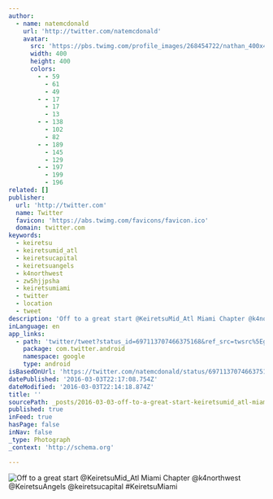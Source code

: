 ```yaml
---
author:
  - name: natemcdonald
    url: 'http://twitter.com/natemcdonald'
    avatar:
      src: 'https://pbs.twimg.com/profile_images/268454722/nathan_400x400.jpg'
      width: 400
      height: 400
      colors:
        - - 59
          - 61
          - 49
        - - 17
          - 17
          - 13
        - - 138
          - 102
          - 82
        - - 189
          - 145
          - 129
        - - 197
          - 199
          - 196
related: []
publisher:
  url: 'http://twitter.com'
  name: Twitter
  favicon: 'https://abs.twimg.com/favicons/favicon.ico'
  domain: twitter.com
keywords:
  - keiretsu
  - keiretsumid_atl
  - keiretsucapital
  - keiretsuangels
  - k4northwest
  - zw5hjjpsha
  - keiretsumiami
  - twitter
  - location
  - tweet
description: 'Off to a great start @KeiretsuMid_Atl Miami Chapter @k4northwest @KeiretsuAngels @keiretsucapital #KeiretsuMiami'
inLanguage: en
app_links:
  - path: 'twitter/tweet?status_id=697113707466375168&ref_src=twsrc%5Egoogle%7Ctwcamp%5Eandroidseo%7Ctwgr%5Estatus%7Ctwterm%5E697113707466375168'
    package: com.twitter.android
    namespace: google
    type: android
isBasedOnUrl: 'https://twitter.com/natemcdonald/status/697113707466375168'
datePublished: '2016-03-03T22:17:08.754Z'
dateModified: '2016-03-03T22:14:18.874Z'
title: ''
sourcePath: _posts/2016-03-03-off-to-a-great-start-keiretsumid_atl-miami-chapter-k4north.md
published: true
inFeed: true
hasPage: false
inNav: false
_type: Photograph
_context: 'http://schema.org'

---
```

![Off to a great start &commat;KeiretsuMid&lowbar;Atl Miami Chapter &commat;k4northwest &commat;KeiretsuAngels &commat;keiretsucapital &num;KeiretsuMiami](https://pbs.twimg.com/media/CaylNYCW0AI4Y8U.jpg:large)